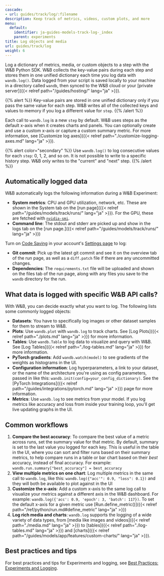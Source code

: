 ```yaml
---
cascade:
- url: guides/track/log/:filename
description: Keep track of metrics, videos, custom plots, and more
menu:
  default:
    identifier: ja-guides-models-track-log-_index
    parent: experiments
title: Log objects and media
url: guides/track/log
weight: 6
---
```


Log a dictionary of metrics, media, or custom objects to a step with the W&B Python SDK. W&B collects the key-value pairs during each step and stores them in one unified dictionary each time you log data with `wandb.log()`. Data logged from your script is saved locally to your machine in a directory called `wandb`, then synced to the W&B cloud or your [private server]({{< relref path="/guides/hosting/" lang="ja" >}}). 

{{% alert %}}
Key-value pairs are stored in one unified dictionary only if you pass the same value for each step. W&B writes all of the collected keys and values to memory if you log a different value for `step`.
{{% /alert %}}

Each call to `wandb.log` is a new `step` by default. W&B uses steps as the default x-axis when it creates charts and panels. You can optionally create and use a custom x-axis or capture a custom summary metric. For more information, see [Customize log axes]({{< relref path="./customize-logging-axes.md" lang="ja" >}}).

<!-- [INSERT BETTER EXAMPLE] -->
<!-- If you want to log to a single history step from lots of different places in your code you can pass a step index to `wandb.log()` as follows:

```python
wandb.log({'loss': 0.2}, step=step)
``` -->

<!-- [INSERT EXAMPLE] -->

{{% alert color="secondary" %}}
Use `wandb.log()` to log consecutive values for each `step`: 0, 1, 2, and so on. It is not possible to write to a specific history step. W&B only writes to the "current" and "next" step.
{{% /alert %}}

<!-- You can set `commit=False` in `wandb.log` to accumulate metrics, just be sure to eventually call `wandb.log` with `commit=True` (the default) to persist the metrics.

```python
wandb.log({'loss': 0.2}, commit=False)
# Somewhere else when I'm ready to report this step:
wandb.log({'accuracy': 0.8})
``` -->


## Automatically logged data

W&B automatically logs the following information during a W&B Experiment:


* **System metrics**: CPU and GPU utilization, network, etc. These are shown in the System tab on the [run page]({{< relref path="/guides/models/track/runs/" lang="ja" >}}). For the GPU, these are fetched with [`nvidia-smi`](https://developer.nvidia.com/nvidia-system-management-interface).
* **Command line**: The stdout and stderr are picked up and show in the logs tab on the [run page.]({{< relref path="/guides/models/track/runs/" lang="ja" >}})

Turn on [Code Saving](http://wandb.me/code-save-colab) in your account's [Settings page](https://wandb.ai/settings) to log:

* **Git commit**: Pick up the latest git commit and see it on the overview tab of the run page, as well as a `diff.patch` file if there are any uncommitted changes.
* **Dependencies**: The `requirements.txt` file will be uploaded and shown on the files tab of the run page, along with any files you save to the `wandb` directory for the run.


## What data is logged with specific W&B API calls?

With W&B, you can decide exactly what you want to log. The following lists some commonly logged objects:

* **Datasets**: You have to specifically log images or other dataset samples for them to stream to W&B.
* **Plots**: Use `wandb.plot` with `wandb.log` to track charts. See [Log Plots]({{< relref path="./plots.md" lang="ja" >}}) for more information. 
* **Tables**: Use `wandb.Table` to log data to visualize and query with W&B. See [Log Tables]({{< relref path="./log-tables.md" lang="ja" >}}) for more information.
* **PyTorch gradients**: Add `wandb.watch(model)` to see gradients of the weights as histograms in the UI.
* **Configuration information**: Log hyperparameters, a link to your dataset, or the name of the architecture you're using as config parameters, passed in like this: `wandb.init(config=your_config_dictionary)`. See the [PyTorch Integrations]({{< relref path="/guides/integrations/pytorch.md" lang="ja" >}}) page for more information. 
* **Metrics**: Use `wandb.log` to see metrics from your model. If you log metrics like accuracy and loss from inside your training loop, you'll get live updating graphs in the UI.

<!-- ### Example Usage

```python
wandb.log({"loss": 0.314, "epoch": 5,
           "inputs": wandb.Image(inputs),
           "logits": wandb.Histogram(outputs),
           "captions": wandb.Html(captions)})
``` -->


## Common workflows

1. **Compare the best accuracy**: To compare the best value of a metric across runs, set the summary value for that metric. By default, summary is set to the last value you logged for each key. This is useful in the table in the UI, where you can sort and filter runs based on their summary metrics, to help compare runs in a table or bar chart based on their _best_ accuracy, instead of final accuracy. For example: `wandb.run.summary["best_accuracy"] = best_accuracy`
2. **View multiple metrics on one chart**: Log multiple metrics in the same call to `wandb.log`, like this: `wandb.log({"acc'": 0.9, "loss": 0.1})` and they will both be available to plot against in the UI
3. **Customize the x-axis**: Add a custom x-axis to the same log call to visualize your metrics against a different axis in the W&B dashboard. For example: `wandb.log({'acc': 0.9, 'epoch': 3, 'batch': 117})`. To set the default x-axis for a given metric use [Run.define_metric()]({{< relref path="/ref/python/run.md#define_metric" lang="ja" >}})
4. **Log rich media and charts**: `wandb.log` supports the logging of a wide variety of data types, from [media like images and videos]({{< relref path="./media.md" lang="ja" >}}) to [tables]({{< relref path="./log-tables.md" lang="ja" >}}) and [charts]({{< relref path="/guides/models/app/features/custom-charts/" lang="ja" >}}).

## Best practices and tips 

For best practices and tips for Experiments and logging, see [Best Practices: Experiments and Logging](https://wandb.ai/wandb/pytorch-lightning-e2e/reports/W-B-Best-Practices-Guide--VmlldzozNTU1ODY1#w&b-experiments-and-logging).